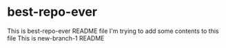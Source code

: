 # best-repo-ever
This is best-repo-ever README file
I'm trying to add some contents to this file
This is new-branch-1 README 